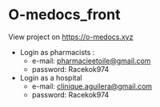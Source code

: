 # O-medocs_front
 View project on https://o-medocs.xyz
- Login as pharmacists : 
  - e-mail: pharmacieetoile@gmail.com
  - password: Racekok974
- Login as a hospital 
  - e-mail: clinique.aguilera@gmail.com
  - password: Racekok974 

